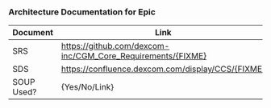 ### Architecture Documentation for Epic
| Document | Link |
|----------|------|
| SRS | https://github.com/dexcom-inc/CGM_Core_Requirements/{FIXME} |
| SDS | https://confluence.dexcom.com/display/CCS/{FIXME} |
| SOUP Used? | {Yes/No/Link} |
